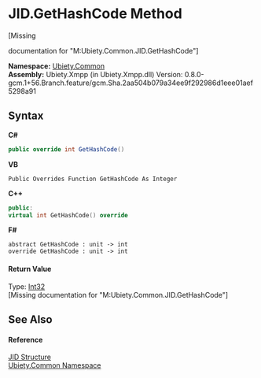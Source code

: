 # JID.GetHashCode Method 
 

\[Missing <summary> documentation for "M:Ubiety.Common.JID.GetHashCode"\]

**Namespace:**&nbsp;<a href="3a988b7f-7a78-d824-53e6-d57463519974">Ubiety.Common</a><br />**Assembly:**&nbsp;Ubiety.Xmpp (in Ubiety.Xmpp.dll) Version: 0.8.0-gcm.1+56.Branch.feature/gcm.Sha.2aa504b079a34ee9f292986d1eee01aef5298a91

## Syntax

**C#**<br />
``` C#
public override int GetHashCode()
```

**VB**<br />
``` VB
Public Overrides Function GetHashCode As Integer
```

**C++**<br />
``` C++
public:
virtual int GetHashCode() override
```

**F#**<br />
``` F#
abstract GetHashCode : unit -> int 
override GetHashCode : unit -> int 
```


#### Return Value
Type: <a href="http://msdn2.microsoft.com/en-us/library/td2s409d" target="_blank">Int32</a><br />\[Missing <returns> documentation for "M:Ubiety.Common.JID.GetHashCode"\]

## See Also


#### Reference
<a href="a42ab0f9-c244-fec1-e6d6-a22cc63529da">JID Structure</a><br /><a href="3a988b7f-7a78-d824-53e6-d57463519974">Ubiety.Common Namespace</a><br />